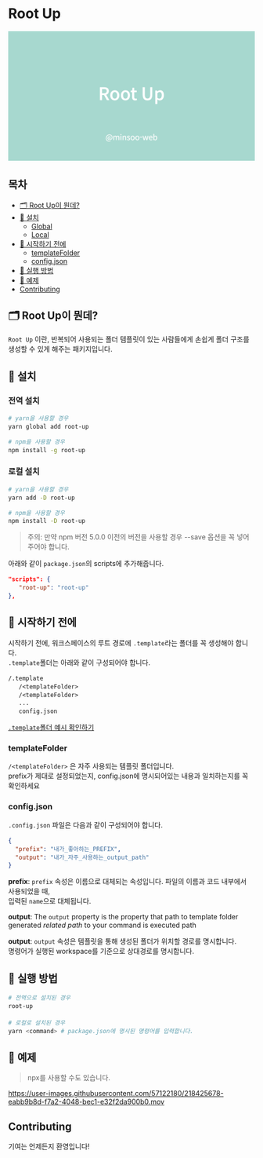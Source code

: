 # Root Up

![banner](./src/assets/images/banner.png)

## 목차

- [🗂 Root Up이 뭔데?](#🗂-root-up이-뭔데)
- [🚗 설치](#🚗-설치)
  - [Global](#global)
  - [Local](#local)
- [🛑 시작하기 전에](#🛑-시작하기-전에)
  - [templateFolder](#templateFolder)
  - [config.json](#config.json)
- [🚀 실행 방법](#🚀-실행-방법)
- [🚕 예제](#🚕-예제)
- [Contributing](#contributing)

## 🗂 Root Up이 뭔데?

`Root Up` 이란, 반복되어 사용되는 폴더 템플릿이 있는 사람들에게 손쉽게 폴더 구조를 생성할 수 있게 해주는 패키지입니다.

## 🚗 설치

### 전역 설치

```bash
# yarn을 사용할 경우
yarn global add root-up
```

```bash
# npm을 사용할 경우
npm install -g root-up
```

### 로컬 설치

```bash
# yarn을 사용할 경우
yarn add -D root-up
```

```bash
# npm을 사용할 경우
npm install -D root-up
```

> 주의: 만약 npm 버전 5.0.0 이전의 버전을 사용할 경우 --save 옵션을 꼭 넣어주어야 합니다.

아래와 같이 `package.json`의 scripts에 추가해줍니다.

```json
"scripts": {
   "root-up": "root-up"
},
```

## 🛑 시작하기 전에

시작하기 전에, 워크스페이스의 루트 경로에 `.template`라는 폴더를 꼭 생성해야 합니다.  
`.template`폴더는 아래와 같이 구성되어야 합니다.

```txt
/.template
   /<templateFolder>
   /<templateFolder>
   ...
   config.json
```

[`.template`폴더 예시 확인하기](https://github.com/minsoo-web/root-up/tree/main/.template)

### templateFolder

`/<templateFolder>` 은 자주 사용되는 템플릿 폴더입니다.  
prefix가 제대로 설정되었는지, config.json에 명시되어있는 내용과 일치하는지를 꼭 확인하세요

### config.json

`.config.json` 파일은 다음과 같이 구성되어야 합니다.

```json
{
  "prefix": "내가_좋아하는_PREFIX",
  "output": "내가_자주_사용하는_output_path"
}
```

**prefix**:
`prefix` 속성은 이름으로 대체되는 속성입니다. 파일의 이름과 코드 내부에서 사용되었을 때,  
입력된 `name`으로 대체됩니다.

**output**:
The `output` property is the property that path to template folder generated _related path_ to your command is executed path

**output**:
`output` 속성은 템플릿을 통해 생성된 폴더가 위치할 경로를 명시합니다.  
명령어가 실행된 workspace를 기준으로 상대경로를 명시합니다.

## 🚀 실행 방법

```bash
# 전역으로 설치된 경우
root-up

# 로컬로 설치된 경우
yarn <command> # package.json에 명시된 명령어를 입력합니다.
```

## 🚕 예제

> npx를 사용할 수도 있습니다.

https://user-images.githubusercontent.com/57122180/218425678-eabb9b8d-f7a2-4048-bec1-e32f2da900b0.mov

## Contributing

기여는 언제든지 환영입니다!
